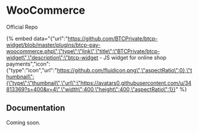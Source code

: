# WooCommerce

Official Repo

{% embed data="{\"url\":\"https://github.com/BTCPrivate/btcp-widget/blob/master/plugins/btcp-pay-woocommerce.php\",\"type\":\"link\",\"title\":\"BTCPrivate/btcp-widget\",\"description\":\"btcp-widget - JS widget for online shop payments\",\"icon\":{\"type\":\"icon\",\"url\":\"https://github.com/fluidicon.png\",\"aspectRatio\":0},\"thumbnail\":{\"type\":\"thumbnail\",\"url\":\"https://avatars0.githubusercontent.com/u/34813369?s=400&v=4\",\"width\":400,\"height\":400,\"aspectRatio\":1}}" %}
 
## Documentation 

Coming soon. 

